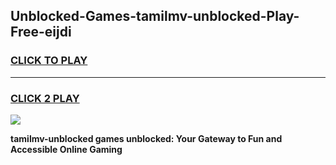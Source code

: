 
## Unblocked-Games-tamilmv-unblocked-Play-Free-eijdi
<h3>
<a href="https://premium76.site?title=tamilmv-unblocked&ref=23A">CLICK TO PLAY</a></h3>
<hr>

<h3>
<a href="https://premium76.site?title=tamilmv-unblocked&ref=23A">CLICK 2 PLAY</a>
  
</h3>

<a href="https://premium76.site?title=tamilmv-unblocked&ref=23A"><img src="https://clearcache.store/games.png"></a>


**tamilmv-unblocked games unblocked: Your Gateway to Fun and Accessible Online Gaming**
